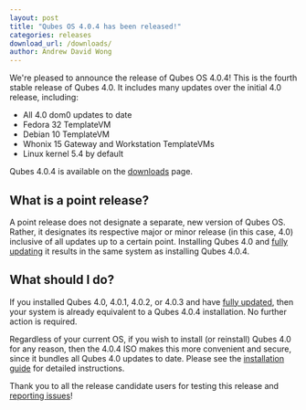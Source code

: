 ```yaml
---
layout: post
title: "Qubes OS 4.0.4 has been released!"
categories: releases
download_url: /downloads/
author: Andrew David Wong
---
```


We're pleased to announce the release of Qubes OS 4.0.4! This is the
fourth stable release of Qubes 4.0. It includes many updates over the
initial 4.0 release, including:

- All 4.0 dom0 updates to date
- Fedora 32 TemplateVM
- Debian 10 TemplateVM
- Whonix 15 Gateway and Workstation TemplateVMs
- Linux kernel 5.4 by default

Qubes 4.0.4 is available on the [downloads] page.


What is a point release?
------------------------

A point release does not designate a separate, new version of Qubes OS.
Rather, it designates its respective major or minor release (in this
case, 4.0) inclusive of all updates up to a certain point. Installing
Qubes 4.0 and [fully updating][update] it results in the same system as
installing Qubes 4.0.4.


What should I do?
-----------------

If you installed Qubes 4.0, 4.0.1, 4.0.2, or 4.0.3 and have [fully
updated][update], then your system is already equivalent to a Qubes
4.0.4 installation. No further action is required.

Regardless of your current OS, if you wish to install (or reinstall)
Qubes 4.0 for any reason, then the 4.0.4 ISO makes this more convenient
and secure, since it bundles all Qubes 4.0 updates to date. Please see
the [installation guide] for detailed instructions.

Thank you to all the release candidate users for testing this release
and [reporting issues][reporting-bugs]!


[downloads]: /downloads/
[update]: /doc/updating-qubes-os/
[installation guide]: /doc/installation-guide/
[reporting-bugs]: /doc/issue-tracking/

